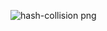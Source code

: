 ![hash-collision png](https://github.com/user-attachments/assets/3119cc4e-599c-45b3-abd2-a3b9a04ad64c)
